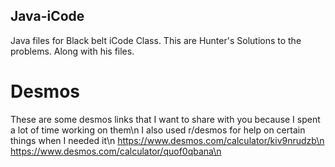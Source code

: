 ## Java-iCode
Java files for Black belt iCode Class.
This are Hunter's Solutions to the problems.
Along with his files.
# Desmos
These are some desmos links that I want to share with you because I spent a lot of time working on them\n
I also used r/desmos for help on certain things when I needed it\n
https://www.desmos.com/calculator/kiv9nrudzb\n
https://www.desmos.com/calculator/quof0qbana\n
